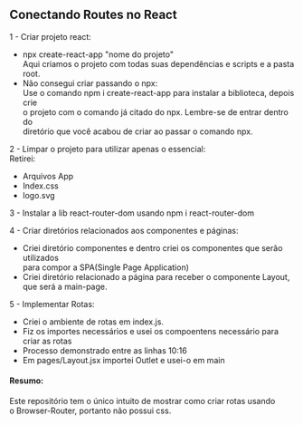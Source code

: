 ## Conectando Routes no React

1 - Criar projeto react:  
- npx create-react-app "nome do projeto"    
Aqui criamos o projeto com todas suas dependências e scripts e a pasta root.  
- Não consegui criar passando o npx:  
Use o comando npm i create-react-app para instalar a biblioteca, depois crie  
o projeto com o comando já citado do npx. Lembre-se de entrar dentro do  
diretório que você acabou de criar ao passar o comando npx.  
  
2 - Limpar o projeto para utilizar apenas o essencial:  
Retirei:  
- Arquivos App  
- Index.css  
- logo.svg  
  
3 - Instalar a lib react-router-dom usando npm i react-router-dom  
  
4 - Criar diretórios relacionados aos componentes e páginas:  
- Criei diretório componentes e dentro criei os componentes que serão utilizados  
para compor a SPA(Single Page Application)  
- Criei diretório relacionado a página para receber o componente Layout, que será a main-page.  
  
5 - Implementar Rotas:  
- Criei o ambiente de rotas em index.js.  
- Fiz os importes necessários e usei os compoentens necessário para criar as rotas  
- Processo demonstrado entre as linhas 10:16  
- Em pages/Layout.jsx importei Outlet e usei-o em main  
  
#### Resumo:

Este repositório tem o único intuito de mostrar como criar rotas usando  
o Browser-Router, portanto não possui css.
